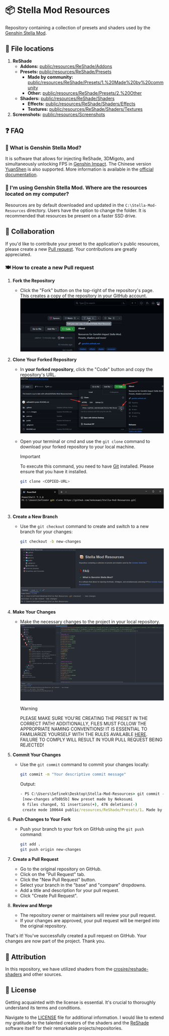 # 📦 Stella Mod Resources
Repository containing a collection of presets and shaders used by the [Genshin Stella Mod](https://sefinek.net/genshin-impact-reshade/repositories).


## 🔎 File locations
1. **ReShade**
    - **Addons:** [public/resources/ReShade/Addons](/public/resources/ReShade/Addons)
    - **Presets:** [public/resources/ReShade/Presets](/public/resources/ReShade/Presets)
      - **Made by community:** [public/resources/ReShade/Presets/1.%20Made%20by%20community](/public/resources/ReShade/Presets/1.%20Made%20by%20community)
      - **Other:** [public/resources/ReShade/Presets/2.%20Other](/public/resources/ReShade/Presets/2.%20Other)
    - **Shaders:** [public/resources/ReShade/Shaders](/public/resources/ReShade/Shaders)
      - **Effects:** [public/resources/ReShade/Shaders/Effects](/public/resources/ReShade/Shaders/Effects)
      - **Textures:** [public/resources/ReShade/Shaders/Textures](/public/resources/ReShade/Shaders/Textures)
2. **Screenshots:** [public/resources/Screenshots](/public/resources/Screenshots)


## ❓ FAQ

### 💫 What is Genshin Stella Mod?
It is software that allows for injecting ReShade, 3DMigoto, and simultaneously unlocking FPS in [Genshin Impact](https://genshin.hoyoverse.com).
The Chinese version [YuanShen](https://www.yuanshen.com) is also supported.
More information is available in the [official documentation](https://sefinek.net/genshin-impact-reshade/docs?page=introduction).

### 📂 I'm using Genshin Stella Mod. Where are the resources located on my computer?
Resources are by default downloaded and updated in the `C:\Stella-Mod-Resources` directory. Users have the option to change the folder. It is recommended that resources be present on a faster SSD drive.


## 👥 Collaboration
If you'd like to contribute your preset to the application's public resources, please create a new [Pull request](https://github.com/sefinek24/Stella-Mod-Resources/pulls).
Your contributions are greatly appreciated.

### 🍽️ How to create a new Pull request

1. **Fork the Repository**
    - Click the "Fork" button on the top-right of the repository's page. This creates a copy of the repository in your GitHub account.
      ![Fork](assets/images/1.1-fork.png)

2. **Clone Your Forked Repository**
    - In **your forked repository**, click the "Code" button and copy the repository's URL.
      ![Copy HTTPS url](assets/images/2.1-copy-url.png)

    - Open your terminal or cmd and use the `git clone` command to download your forked repository to your local machine.
      > [!IMPORTANT]  
      > To execute this command, you need to have [Git](https://git-scm.com/downloads) installed. Please ensure that you have it installed.

        ```bash
        git clone <COPIED-URL>
        ```
      ![Clone forked repository](assets/images/2.2-clone.png)

3. **Create a New Branch**
    - Use the `git checkout` command to create and switch to a new branch for your changes:
        ```bash
        git checkout -b new-changes
        ```
      ![Run git checkout](assets/images/3.1-checkout.png)

4. **Make Your Changes**
    - Make the necessary changes to the project in your local repository.
      ![Make your changes](assets/images/4.1-make-changes.png)

      > [!WARNING]
      > PLEASE MAKE SURE YOU'RE CREATING THE PRESET IN THE CORRECT PATH!
      > ADDITIONALLY, FILES MUST FOLLOW THE APPROPRIATE NAMING CONVENTIONS!
      > IT IS ESSENTIAL TO FAMILIARIZE YOURSELF WITH THE RULES AVAILABLE [HERE](https://github.com/sefinek24/Stella-Mod-Resources/tree/main/public/resources/ReShade/Presets/1.%20Made%20by%20community).  
      > FAILURE TO COMPLY WILL RESULT IN YOUR PULL REQUEST BEING REJECTED!

5. **Commit Your Changes**
    - Use the `git commit` command to commit your changes locally:
        ```bash
        git commit -m "Your descriptive commit message"
        ```
      Output:
        ```cmd
        - PS C:\Users\Sefinek\Desktop\Stella-Mod-Resources> git commit -m "New preset made by Nekosumi"
         [new-changes afb0b5b] New preset made by Nekosumi
         6 files changed, 51 insertions(+), 476 deletions(-)
         create mode 100644 public/resources/ReShade/Presets/1. Made by community/Example preset.ini
        ```

6. **Push Changes to Your Fork**
    - Push your branch to your fork on GitHub using the `git push` command:
        ```bash
        git add .
        git push origin new-changes
        ```

7. **Create a Pull Request**
    - Go to the original repository on GitHub.
    - Click on the "Pull Request" tab.
    - Click the "New Pull Request" button.
    - Select your branch in the "base" and "compare" dropdowns.
    - Add a title and description for your pull request.
    - Click "Create Pull Request".

8. **Review and Merge**
    - The repository owner or maintainers will review your pull request.
    - If your changes are approved, your pull request will be merged into the original repository.

That's it! You've successfully created a pull request on GitHub. Your changes are now part of the project. Thank you.


## 💙 Attribution
In this repository, we have utilized shaders from the [crosire/reshade-shaders](https://github.com/crosire/reshade-shaders/tree/slim) and other sources.


## 📑 License
Getting acquainted with the license is essential. It's crucial to thoroughly understand its terms and conditions.

Navigate to the [LICENSE](LICENSE) file for additional information.
I would like to extend my gratitude to the talented creators of the shaders and the [ReShade](https://reshade.me) software itself for their remarkable projects/repositories.